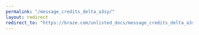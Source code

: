 ```yaml
---
permalink: "/message_credits_delta_a3sy/"
layout: redirect
redirect_to: "https://braze.com/unlisted_docs/message_credits_delta_a3sy/"
---
```

